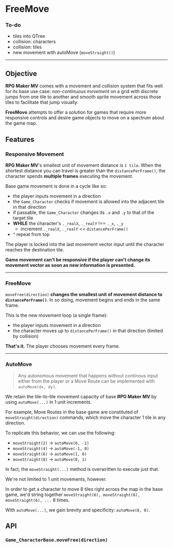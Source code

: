 # FreeMove

### To-do
 - tiles into QTree
 - collision: characters 
 - collision: tiles
 - new movement with autoMove (`moveStraight()`)

---

## Objective
**RPG Maker MV** comes with a movement and collision system that fits well for its base use case: *non-continuous movement* on a grid with discrete jumps from one tile to another and smooth sprite movement across those tiles to facilitate that jump visually.

**FreeMove** attempts to offer a solution for games that require more responsive controls and desire game objects to move on a spectrum about the game map.


## Features

### Responsive Movement
**RPG Maker MV**'s smallest unit of movement distance is `1 tile`. When the shortest distance you can travel is greater than the `distancePerFrame()`, the character spends **multiple frames** executing the movement.

Base game movement is done in a cycle like so:
 - the player inputs movement in a direction
 - the `Game_Character` checks if movement is allowed into the adjacent tile in that direction
 - if passable, the `Game_Character` changes its `.x` and `.y` to that of the target tile
 - **WHILE** the character's `._realX`, `._realY` !== `._x`, `._y`
     - increment `._realX`, `._realY` <= `distancePerFrame()`
 - ^ repeat from top

The player is locked into the last movement vector input until the character reaches the destination tile. 

**Game movement can't be responsive if the player can't change its movement vector as soon as new information is presented.**
 
---

### FreeMove

`moveFree(direction)` **changes the smallest unit of movement distance to `distancePerFrame()`**. In so doing, movement begins and ends in the same frame. 

This is the new movement loop (a single frame):
 - the player inputs movement in a direction
 - the character moves up to `distancePerFrame()` in that direction (limited by collision)

**That's it.** The player chooses movement every frame.

---

### AutoMove
> Any autonomous movement that happens without continous input either from the player or a Move Route can be implemented with `autoMove(dx, dy)`.

We retain the tile-to-tile movement capacity of base **RPG Maker MV** by using `autoMove(...)` in 1 unit increments.

For example, Move Routes in the base game are constituted of `moveStraight(direction)` commands, which move the character 1 tile in any direction.

To replicate this behavior, we can use the following:
 - `moveStraight(2)` -> `autoMove(0, -1)`
 - `moveStraight(4)` -> `autoMove(-1, 0)`
 - `moveStraight(6)` -> `autoMove(1, 0)`
 - `moveStraight(8)` -> `autoMove(0, 1)`

In fact, the `moveStraight(...)` method is overwritten to execute just that.

We're not limited to 1 unit movements, however.

In order to get a character to move 8 tiles right across the map in the base game, we'd string together `moveStraight(6), moveStraight(6), moveStraight(6), ...` 8 times.

With `autoMove(...)`, we gain brevity and specificity: `autoMove(8, 0)`.

## API 

### `Game_CharacterBase.moveFree(direction)`
